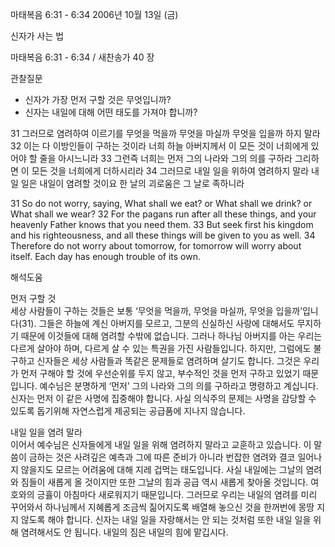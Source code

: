 마태복음 6:31 - 6:34 
2006년 10월 13일 (금)

신자가 사는 법



마태복음 6:31 - 6:34 / 새찬송가 40 장


관찰질문
- 신자가 가장 먼저 구할 것은 무엇입니까?
- 신자는 내일에 대해 어떤 태도를 가져야 합니까?

31 그러므로 염려하여 이르기를 무엇을 먹을까 무엇을 마실까 무엇을 입을까 하지 말라 32 이는 다 이방인들이 구하는 것이라 너희 하늘 아버지께서 이 모든 것이 너희에게 있어야 할 줄을 아시느니라 33 그런즉 너희는 먼저 그의 나라와 그의 의를 구하라 그리하면 이 모든 것을 너희에게 더하시리라 34 그러므로 내일 일을 위하여 염려하지 말라 내일 일은 내일이 염려할 것이요 한 날의 괴로움은 그 날로 족하니라

31  So do not worry, saying, What shall we eat? or What shall we drink? or What shall we wear? 32  For the pagans run after all these things, and your heavenly Father knows that you need them. 33  But seek first his kingdom and his righteousness, and all these things will be given to you as well. 34  Therefore do not worry about tomorrow, for tomorrow will worry about itself. Each day has enough trouble of its own.

해석도움





먼저 구할 것  
세상 사람들이 구하는 것들은 보통 ‘무엇을 먹을까, 무엇을 마실까, 무엇을 입을까’입니다(31). 그들은 하늘에 계신 아버지를 모르고, 그분의 신실하신 사랑에 대해서도 무지하기 때문에 이것들에 대해 염려할 수밖에 없습니다. 그러나 하나님 아버지를 아는 우리는 다르게 살아야 하며, 다르게 살 수 있는 특권을 가진 사람들입니다. 하지만, 그럼에도 불구하고 신자들은 세상 사람들과 똑같은 문제들로 염려하며 살기도 합니다. 그것은 우리가 먼저 구해야 할 것에 우선순위를 두지 않고, 부수적인 것을 먼저 구하고 있었기 때문입니다. 예수님은 분명하게 ‘먼저’ 그의 나라와 그의 의를 구하라고 명령하고 계십니다. 신자는 먼저 이 같은 사명에 집중해야 합니다. 사실 의식주의 문제는 사명을 감당할 수 있도록 돕기위해 자연스럽게 제공되는 공급품에 지나지 않습니다.    

내일 일을 염려 말라  
이어서 예수님은 신자들에게 내일 일을 위해 염려하지 말라고 교훈하고 있습니다. 이 말씀이 금하는 것은 사려깊은 예측과 그에 따른 준비가 아니라 번잡한 염려와 결코 일어나지 않을지도 모르는 어려움에 대해 지레 겁먹는 태도입니다. 사실 내일에는 그날의 염려와 짐들이 새롭게 올 것이지만 또한 그날의 힘과 공급 역시 새롭게 찾아올 것입니다. 여호와의 긍휼이 아침마다 새로워지기 때문입니다. 그러므로 우리는 내일의 염려를 미리 꾸어와서 하나님께서 지혜롭게 조금씩 짊어지도록 배열해 놓으신 것을 한꺼번에 몽땅 지지 않도록 해야 합니다. 신자는 내일 일을 자랑해서는 안 되는 것처럼 또한 내일 일을 위해 염려해서도 안 됩니다. 내일의 짐은 내일의 힘에 맡깁시다.